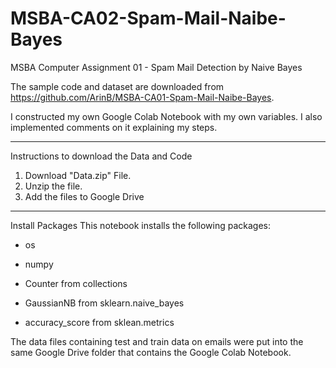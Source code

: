 # MSBA-CA02-Spam-Mail-Naibe-Bayes

MSBA Computer Assignment 01 - Spam Mail Detection by Naive Bayes

The sample code and dataset are downloaded from https://github.com/ArinB/MSBA-CA01-Spam-Mail-Naibe-Bayes.

I constructed my own Google Colab Notebook with my own variables. I also implemented comments on it explaining my steps.




---------------------------------------------------------------------------------------------------------------------------------
Instructions to download the Data and Code
1) Download "Data.zip" File. 
2) Unzip the file.
3) Add the files to Google Drive


---------------------------------------------------------------------------------------------------------------------------------
Install Packages
This notebook installs the following packages:

- os

- numpy

- Counter from collections

- GaussianNB from sklearn.naive_bayes


- accuracy_score from sklean.metrics




The data files containing test and train data on emails were put into the same Google Drive folder that contains the Google Colab Notebook.
